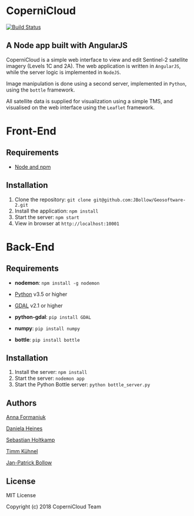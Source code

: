 # CoperniCloud
[![Build Status](https://travis-ci.org/JBollow/Geosoftware-2.svg?branch=master)](https://travis-ci.org/JBollow/Geosoftware-2)


## A Node app built with AngularJS

CoperniCloud is a simple web interface to view and edit Sentinel-2 satellite imagery (Levels 1C and 2A).
The web application is written in `AngularJS`, while the server logic is implemented in `NodeJS`.

Image manipulation is done using a second server, implemented in `Python`, using the `bottle` framework.

All satellite data is supplied for visualization using a simple TMS, and visualised on the web interface using the `Leaflet` framework.

# Front-End

## Requirements

- [Node and npm](http://nodejs.org)

## Installation

1. Clone the repository: `git clone git@github.com:JBollow/Geosoftware-2.git`
2. Install the application: `npm install`
3. Start the server: `npm start`
4. View in browser at `http://localhost:10001`


# Back-End

## Requirements

- **nodemon**: `npm install -g nodemon`


- [Python](http://python.org) v3.5 or higher
- [GDAL](http://gdal.org) v2.1 or higher


- **python-gdal**: `pip install GDAL`
- **numpy**: `pip install numpy`
- **bottle**: `pip install bottle`

## Installation

1. Install the server: `npm install`
2. Start the server: `nodemon app`
3. Start the Python Bottle server: `python bottle_server.py`


## Authors
[Anna Formaniuk](https://github.com/annaformaniuk)

[Daniela Heines](https://github.com/Daniela134)

[Sebastian Holtkamp](https://github.com/sholtkamp)

[Timm Kühnel](https://github.com/Timmimim)

[Jan-Patrick Bollow](https://github.com/JBollow)

## License

MIT License

Copyright (c) 2018 CoperniCloud Team
